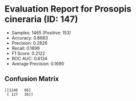# Evaluation Report for Prosopis cineraria (ID: 147)
- Samples: 1465 (Positive: 153)
- Accuracy: 0.8683
- Precision: 0.2826
- Recall: 0.1699
- F1 Score: 0.2122
- ROC AUC: 0.6124
- Average Precision: 0.1690

## Confusion Matrix
```
[[1246   66]
 [ 127   26]]
```